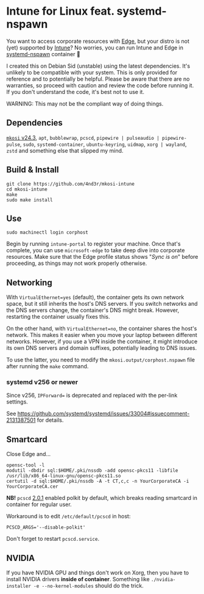 # Intune for Linux feat. systemd-nspawn

You want to access corporate resources with
[Edge](https://www.microsoft.com/en-us/edge),
but your distro is not (yet) supported by
[Intune](https://learn.microsoft.com/en-us/mem/intune/user-help/enroll-device-linux)?
No worries, you can run Intune and Edge in
[systemd-nspawn](https://www.freedesktop.org/software/systemd/man/systemd-nspawn.html)
container :partying_face:

I created this on Debian Sid (unstable) using the latest dependencies.
It's unlikely to be compatible with your system.
This is only provided for reference and to potentially be helpful.
Please be aware that there are no warranties, so proceed with caution and review the code before running it.
If you don't understand the code, it's best not to use it.

WARNING: This may not be the compliant way of doing things.

## Dependencies

[`mkosi` v24.3](https://github.com/systemd/mkosi/tree/v24.3),
`apt`,
`bubblewrap`,
`pcscd`,
`pipewire | pulseaudio | pipewire-pulse`,
`sudo`,
`systemd-container`,
`ubuntu-keyring`,
`uidmap`,
`xorg | wayland`,
`zstd`
and something else that slipped my mind.

## Build & Install

```
git clone https://github.com/4nd3r/mkosi-intune
cd mkosi-intune
make
sudo make install
```

## Use

```
sudo machinectl login corphost
```

Begin by running `intune-portal` to register your machine. Once that's
complete, you can use `microsoft-edge` to take deep dive into corporate
resources. Make sure that the Edge profile status shows "*Sync is on*" before
proceeding, as things may not work properly otherwise.

## Networking

With `VirtualEthernet=yes` (default), the container gets its own network space,
but it still inherits the host's DNS servers. If you switch networks and the
DNS servers change, the container's DNS might break. However, restarting the
container usually fixes this.

On the other hand, with `VirtualEthernet=no`, the container shares the host's
network. This makes it easier when you move your laptop between different
networks. However, if you use a VPN inside the container, it might introduce
its own DNS servers and domain suffixes, potentially leading to DNS issues.

To use the latter, you need to modify the `mkosi.output/corphost.nspawn` file
after running the `make` command.

### systemd v256 or newer

Since v256, `IPForward=` is deprecated and replaced with the per-link settings.

See https://github.com/systemd/systemd/issues/33004#issuecomment-2131387501 for details.

## Smartcard

Close Edge and...

```
opensc-tool -l
modutil -dbdir sql:$HOME/.pki/nssdb -add opensc-pkcs11 -libfile /usr/lib/x86_64-linux-gnu/opensc-pkcs11.so
certutil -d sql:$HOME/.pki/nssdb -A -t CT,c,c -n YourCorporateCA -i YourCorporateCA.cer
```

**NB!** `pcscd` [2.0.1](https://github.com/LudovicRousseau/PCSC/blob/2.0.1/ChangeLog)
enabled polkit by default, which breaks reading smartcard in container for regular user.

Workaround is to edit `/etc/default/pcscd` in host:
```
PCSCD_ARGS='--disable-polkit'
```

Don't forget to restart `pcscd.service`.

## NVIDIA

If you have NVIDIA GPU and things don't work on Xorg,
then you have to install NVIDIA drivers **inside of container**.
Something like `./nvidia-installer -e --no-kernel-modules`
should do the trick.
